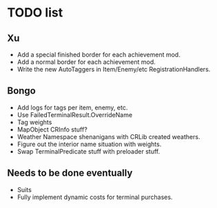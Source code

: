 # TODO list

## Xu

- Add a special finished border for each achievement mod.
- Add a normal border for each achievement mod.
- Write the new AutoTaggers in Item/Enemy/etc RegistrationHandlers.

## Bongo

- Add logs for tags per item, enemy, etc.
- Use FailedTerminalResult.OverrideName
- Tag weights
- MapObject CRInfo stuff?
- Weather Namespace shenanigans with CRLib created weathers.
- Figure out the interior name situation with weights.
- Swap TerminalPredicate stuff with preloader stuff.

## Needs to be done eventually

- Suits
- Fully implement dynamic costs for terminal purchases.
